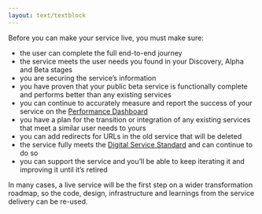 ```yaml
---
layout: text/textblock
---
```


Before you can make your service live, you must make sure:
- the user can complete the full end-to-end journey
- the service meets the user needs you found in your Discovery, Alpha and Beta stages
- you are securing the service’s information
- you have proven that your public beta service is functionally complete and performs better than any existing services
- you can continue to accurately measure and report the success of your service on the [Performance Dashboard](https://dashboard.gov.au/)
- you have a plan for the transition or integration of any existing services that meet a similar user needs to yours
- you can add redirects for URLs in the old service that will be deleted
- the service fully meets the [Digital Service Standard](/digital-service-standard/) and can continue to do so
- you can support the service and you’ll be able to keep iterating it and improving it until it’s retired

In many cases, a live service will be the first step on a wider transformation roadmap, so the code, design, infrastructure and learnings from the service delivery can be re-used.
